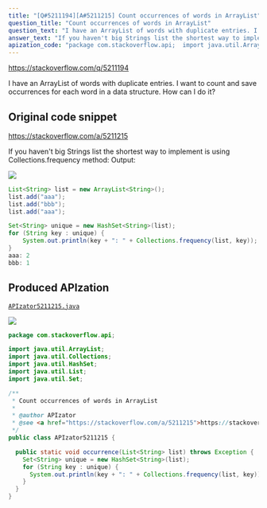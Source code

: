 ```yaml
---
title: "[Q#5211194][A#5211215] Count occurrences of words in ArrayList"
question_title: "Count occurrences of words in ArrayList"
question_text: "I have an ArrayList of words with duplicate entries. I want to count and save occurrences for each word in a data structure. How can I do it?"
answer_text: "If you haven't big Strings list the shortest way to implement is using Collections.frequency method: Output:"
apization_code: "package com.stackoverflow.api;  import java.util.ArrayList; import java.util.Collections; import java.util.HashSet; import java.util.List; import java.util.Set;  /**  * Count occurrences of words in ArrayList  *  * @author APIzator  * @see <a href=\"https://stackoverflow.com/a/5211215\">https://stackoverflow.com/a/5211215</a>  */ public class APIzator5211215 {    public static void occurrence(List<String> list) throws Exception {     Set<String> unique = new HashSet<String>(list);     for (String key : unique) {       System.out.println(key + \": \" + Collections.frequency(list, key));     }   } }"
---
```


https://stackoverflow.com/q/5211194

I have an ArrayList of words with duplicate entries.
I want to count and save occurrences for each word in a data structure.
How can I do it?



## Original code snippet

https://stackoverflow.com/a/5211215

If you haven&#x27;t big Strings list the shortest way to implement is using Collections.frequency method:
Output:

<div class="code-logo"><img src="/stackoverflow.png" /></div>

```java
List<String> list = new ArrayList<String>();
list.add("aaa");
list.add("bbb");
list.add("aaa");

Set<String> unique = new HashSet<String>(list);
for (String key : unique) {
    System.out.println(key + ": " + Collections.frequency(list, key));
}
aaa: 2
bbb: 1
```

## Produced APIzation

[`APIzator5211215.java`](https://github.com/pasqualesalza/apization-temp-data/raw/master/search/APIzator5211215.java)

<div class="code-logo"><img src="/apizator.png" /></div>

```java
package com.stackoverflow.api;

import java.util.ArrayList;
import java.util.Collections;
import java.util.HashSet;
import java.util.List;
import java.util.Set;

/**
 * Count occurrences of words in ArrayList
 *
 * @author APIzator
 * @see <a href="https://stackoverflow.com/a/5211215">https://stackoverflow.com/a/5211215</a>
 */
public class APIzator5211215 {

  public static void occurrence(List<String> list) throws Exception {
    Set<String> unique = new HashSet<String>(list);
    for (String key : unique) {
      System.out.println(key + ": " + Collections.frequency(list, key));
    }
  }
}

```